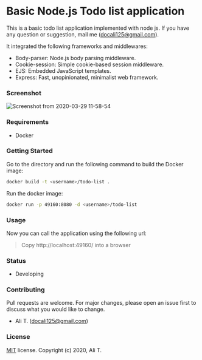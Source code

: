# Basic Node.js Todo list application
This is a basic todo list application implemented with node js. If you have any question or suggestion, mail me (docali125@gmail.com).

It integrated the following frameworks and middlewares:
- Body-parser: Node.js body parsing middleware.
- Cookie-session: Simple cookie-based session middleware.
- EJS: Embedded JavaScript templates.
- Express: Fast, unopinionated, minimalist web framework.

### Screenshot
![Screenshot from 2020-03-29 11-58-54](https://user-images.githubusercontent.com/11296140/77847407-c3b9b100-71b4-11ea-8362-75e4bd288411.png)

### Requirements
- Docker

### Getting Started
Go to the directory and run the following command to build the Docker image:

```bash
docker build -t <username>/todo-list .
```

Run the docker image:

```bash
docker run -p 49160:8080 -d <username>/todo-list
```
### Usage
Now you can call the application using the following url:

> Copy http://localhost:49160/ into a browser

### Status
- Developing

### Contributing
Pull requests are welcome. For major changes, please open an issue first to discuss what you would like to change.
- Ali T. (docali125@gmail.com)

### License
[MIT](https://choosealicense.com/licenses/mit/) license. Copyright (c) 2020, Ali T.
